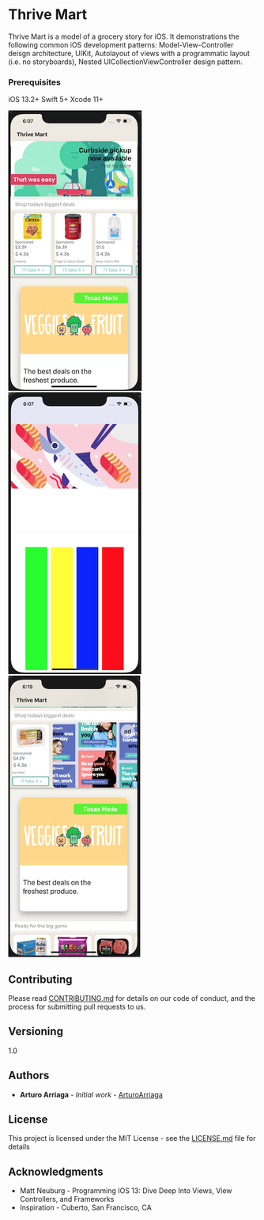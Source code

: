 # Thrive Mart

Thrive Mart is a model of a grocery story for iOS. It demonstrations the following common iOS development patterns: Model-View-Controller deisgn architecture, UIKit, Autolayout of views with a programmatic layout (i.e. no storyboards), Nested UICollectionViewController design pattern. 


### Prerequisites

iOS 13.2+
Swift 5+
Xcode 11+

![](ThriveMart.ArriagaDemo/ScreenShots/ThriveMart1.png)
![](ThriveMart.ArriagaDemo/ScreenShots/ThriveMart2.png)
![](ThriveMart.ArriagaDemo/ScreenShots/ThriveMart3.png)


## Contributing

Please read [CONTRIBUTING.md](https://gist.github.com/PurpleBooth/b24679402957c63ec426) for details on our code of conduct, and the process for submitting pull requests to us.

## Versioning

1.0

## Authors

* **Arturo Arriaga** - *Initial work* - [ArturoArriaga](https://github.com/ArturoArriaga)


## License

This project is licensed under the MIT License - see the [LICENSE.md](LICENSE.md) file for details

## Acknowledgments

* Matt Neuburg - Programming IOS 13: Dive Deep Into Views, View Controllers, and Frameworks
* Inspiration - Cuberto, San Francisco, CA


